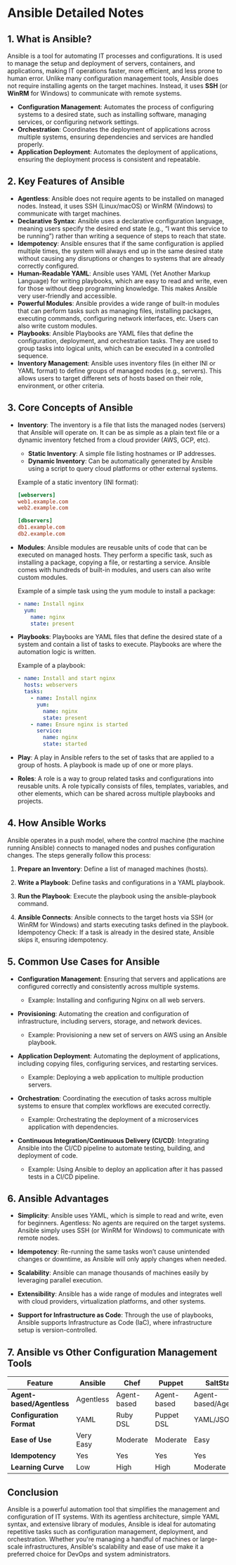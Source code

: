 # Ansible Detailed Notes

## 1. What is Ansible?
Ansible is a tool for automating IT processes and configurations. It is used to manage the setup and deployment of servers, containers, and applications, making IT operations faster, more efficient, and less prone to human error. Unlike many configuration management tools, Ansible does not require installing agents on the target machines. Instead, it uses **SSH** (or **WinRM** for Windows) to communicate with remote systems.

- **Configuration Management**: Automates the process of configuring systems to a desired state, such as installing software, managing services, or configuring network settings.
- **Orchestration**: Coordinates the deployment of applications across multiple systems, ensuring dependencies and services are handled properly.
- **Application Deployment**: Automates the deployment of applications, ensuring the deployment process is consistent and repeatable.

## 2. Key Features of Ansible

- **Agentless**: Ansible does not require agents to be installed on managed nodes. Instead, it uses SSH (Linux/macOS) or WinRM (Windows) to communicate with target machines.
- **Declarative Syntax**: Ansible uses a declarative configuration language, meaning users specify the desired end state (e.g., “I want this service to be running”) rather than writing a sequence of steps to reach that state.
- **Idempotency**: Ansible ensures that if the same configuration is applied multiple times, the system will always end up in the same desired state without causing any disruptions or changes to systems that are already correctly configured.
- **Human-Readable YAML**: Ansible uses YAML (Yet Another Markup Language) for writing playbooks, which are easy to read and write, even for those without deep programming knowledge. This makes Ansible very user-friendly and accessible.
- **Powerful Modules**: Ansible provides a wide range of built-in modules that can perform tasks such as managing files, installing packages, executing commands, configuring network interfaces, etc. Users can also write custom modules.
- **Playbooks**: Ansible Playbooks are YAML files that define the configuration, deployment, and orchestration tasks. They are used to group tasks into logical units, which can be executed in a controlled sequence.
- **Inventory Management**: Ansible uses inventory files (in either INI or YAML format) to define groups of managed nodes (e.g., servers). This allows users to target different sets of hosts based on their role, environment, or other criteria.

## 3. Core Concepts of Ansible

- **Inventory**:
  The inventory is a file that lists the managed nodes (servers) that Ansible will operate on. It can be as simple as a plain text file or a dynamic inventory fetched from a cloud provider (AWS, GCP, etc). 
  - **Static Inventory**: A simple file listing hostnames or IP addresses.
  - **Dynamic Inventory**: Can be automatically generated by Ansible using a script to query cloud platforms or other external systems.

  Example of a static inventory (INI format):
  ```ini
  [webservers]
  web1.example.com
  web2.example.com

  [dbservers]
  db1.example.com
  db2.example.com
  ```

- **Modules**: 
  Ansible modules are reusable units of code that can be executed on managed hosts. They perform a specific task, such as installing a package, copying a file, or restarting a service. Ansible comes with hundreds of built-in modules, and users can also write custom modules.

  Example of a simple task using the yum module to install a package:

  ```yaml
  - name: Install nginx
    yum:
      name: nginx
      state: present
  ```

- **Playbooks**: 
  Playbooks are YAML files that define the desired state of a system and contain a list of tasks to execute. Playbooks are where the automation logic is written.

  Example of a playbook:

  ```yaml
  - name: Install and start nginx
    hosts: webservers
    tasks:
      - name: Install nginx
        yum:
          name: nginx
          state: present
      - name: Ensure nginx is started
        service:
          name: nginx
          state: started
  ```

- **Play**: 
  A play in Ansible refers to the set of tasks that are applied to a group of hosts. A playbook is made up of one or more plays.

- **Roles**: 
  A role is a way to group related tasks and configurations into reusable units. A role typically consists of files, templates, variables, and other elements, which can be shared across multiple playbooks and projects.

## 4. How Ansible Works

Ansible operates in a push model, where the control machine (the machine running Ansible) connects to managed nodes and pushes configuration changes. The steps generally follow this process:

1. **Prepare an Inventory**: Define a list of managed machines (hosts).

2. **Write a Playbook**: Define tasks and configurations in a YAML playbook.

3. **Run the Playbook**: Execute the playbook using the ansible-playbook command.

4. **Ansible Connects**: Ansible connects to the target hosts via SSH (or WinRM for Windows) and starts executing tasks defined in the playbook.
Idempotency Check: If a task is already in the desired state, Ansible skips it, ensuring idempotency.

## 5. Common Use Cases for Ansible

- **Configuration Management**: Ensuring that servers and applications are configured correctly and consistently across multiple systems.
  - Example: Installing and configuring Nginx on all web servers.

- **Provisioning**: Automating the creation and configuration of infrastructure, including servers, storage, and network devices.
  -  Example: Provisioning a new set of servers on AWS using an Ansible playbook.

- **Application Deployment**: Automating the deployment of applications, including copying files, configuring services, and restarting services.
  - Example: Deploying a web application to multiple production servers.

- **Orchestration**: Coordinating the execution of tasks across multiple systems to ensure that complex workflows are executed correctly.

  -  Example: Orchestrating the deployment of a microservices application with dependencies.

- **Continuous Integration/Continuous Delivery (CI/CD)**: Integrating Ansible into the CI/CD pipeline to automate testing, building, and deployment of code.
  -  Example: Using Ansible to deploy an application after it has passed tests in a CI/CD pipeline.

## 6. Ansible Advantages
- **Simplicity**: Ansible uses YAML, which is simple to read and write, even for beginners.
Agentless: No agents are required on the target systems. Ansible simply uses SSH (or WinRM for Windows) to communicate with remote nodes.

- **Idempotency**: Re-running the same tasks won’t cause unintended changes or downtime, as Ansible will only apply changes when needed.

- **Scalability**: Ansible can manage thousands of machines easily by leveraging parallel execution.

- **Extensibility**: Ansible has a wide range of modules and integrates well with cloud providers, virtualization platforms, and other systems.

- **Support for Infrastructure as Code**: Through the use of playbooks, Ansible supports Infrastructure as Code (IaC), where infrastructure setup is version-controlled.

## 7. Ansible vs Other Configuration Management Tools

| Feature                  | Ansible             | Chef                    | Puppet                | SaltStack             |
|--------------------------|---------------------|-------------------------|-----------------------|-----------------------|
| **Agent-based/Agentless** | Agentless           | Agent-based             | Agent-based           | Agent-based/Agentless |
| **Configuration Format**  | YAML                | Ruby DSL                | Puppet DSL            | YAML/JSON             |
| **Ease of Use**           | Very Easy           | Moderate                | Moderate              | Easy                  |
| **Idempotency**           | Yes                 | Yes                     | Yes                   | Yes                   |
| **Learning Curve**        | Low                 | High                    | High                  | Moderate              |

## Conclusion

Ansible is a powerful automation tool that simplifies the management and configuration of IT systems. With its agentless architecture, simple YAML syntax, and extensive library of modules, Ansible is ideal for automating repetitive tasks such as configuration management, deployment, and orchestration. Whether you're managing a handful of machines or large-scale infrastructures, Ansible's scalability and ease of use make it a preferred choice for DevOps and system administrators.
